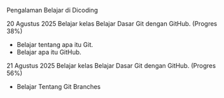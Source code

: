 Pengalaman Belajar di Dicoding

20 Agustus 2025
Belajar kelas Belajar Dasar Git dengan GitHub. (Progres 38%)
* Belajar tentang apa itu Git.
* Belajar apa itu GitHub.

21 Agustus 2025 
Belajar kelas Belajar Dasar Git dengan GitHub. (Progres 56%)
* Belajar Tentang Git Branches
